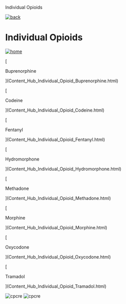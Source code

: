  Individual Opioids         

[![back](images/backarrow.png)](Content_Hub.html)

Individual Opioids
==================

[![home](images/homebtn.png)](main_menu.html)

[

Buprenorphine

](Content_Hub_Individual_Opioid_Buprenorphine.html)

[

Codeine

](Content_Hub_Individual_Opioid_Codeine.html)

[

Fentanyl

](Content_Hub_Individual_Opioid_Fentanyl.html)

[

Hydromorphone

](Content_Hub_Individual_Opioid_Hydromorphone.html)

[

Methadone

](Content_Hub_Individual_Opioid_Methadone.html)

[

Morphine

](Content_Hub_Individual_Opioid_Morphine.html)

[

Oxycodone

](Content_Hub_Individual_Opioid_Oxycodone.html)

[

Tramadol

](Content_Hub_Individual_Opioid_Tramadol.html)

![cpcre](images/banner-long-footer-whitetext.png) ![cpcre](images/acrrm.png)